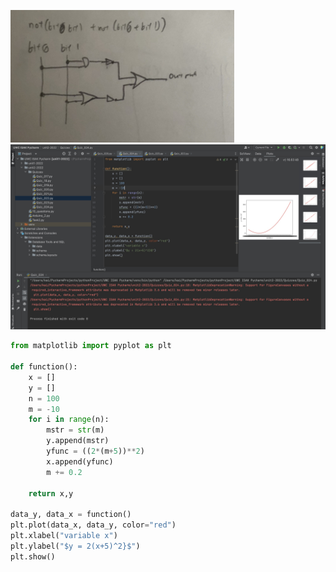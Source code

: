 ![Circuit](https://github.com/KaiFig/Unit_2/blob/main/Quizzes/Quiz_024_circuit.jpg)
![Test](https://github.com/KaiFig/Unit_2/blob/main/Quizzes/Quiz_024_test.jpg)
```.py
from matplotlib import pyplot as plt

def function():
    x = []
    y = []
    n = 100
    m = -10
    for i in range(n):
        mstr = str(m)
        y.append(mstr)
        yfunc = ((2*(m+5))**2)
        x.append(yfunc)
        m += 0.2

    return x,y

data_y, data_x = function()
plt.plot(data_x, data_y, color="red")
plt.xlabel("variable x")
plt.ylabel("$y = 2(x+5)^2}$")
plt.show()
